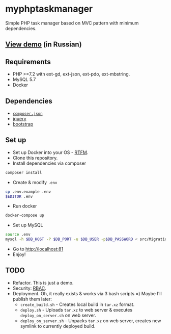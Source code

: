 # myphptaskmanager

Simple PHP task manager based on MVC pattern with minimum dependencies.

## [View demo](http://myphptaskmanager.petrunko.com/) (in Russian)

## Requirements
* PHP >=7.2 with ext-gd, ext-json, ext-pdo, ext-mbstring.
* MySQL 5.7
* Docker

## Dependencies
* [`composer.json`](./composer.json)
* [jquery](https://jquery.com/)
* [bootstrap](https://jquery.com/)  

## Set up
* Set up Docker into your OS - [RTFM](https://docs.docker.com/).
* Clone this repository.
* Install dependencies via composer
```bash
composer install
```
* Create & modify `.env`
```bash
cp .env.example .env
$EDITOR .env
```
* Run docker
```bash
docker-compose up
```
* Set up MySQL
```bash
source .env
mysql -h $DB_HOST -P $DB_PORT -u $DB_USER -p$DB_PASSWORD < src/Migrations/up.sql
```
* Go to [http://localhost:81]([http://localhost:81])
* Enjoy!

## TODO
* Refactor. This is just a demo.
* Security: [RBAC](https://en.wikipedia.org/wiki/Role-based_access_control).
* Deployment. Oh, it really exists & works via 3 bash scripts =) Maybe I'll publish them later: 
    * `create_build.sh` - Creates local build in `tar.xz` format.
    * `deploy.sh` - Uploads `tar.xz` to web server & executes `deploy_on_server.sh` on web server. 
    * `deploy_on_server.sh` - Unpacks `tar.xz` on web server, creates new symlink to currently deployed build.
